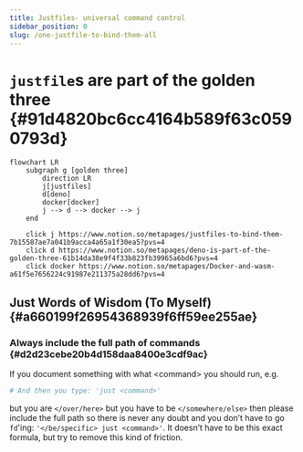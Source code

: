 ```yaml
---
title: Justfiles- universal command control
sidebar_position: 0
slug: /one-justfile-to-bind-them-all
---
```




# `justfile`s are part of the golden three {#91d4820bc6cc4164b589f63c0590793d}


```mermaid
flowchart LR
    subgraph g [golden three]
        direction LR
        j[justfiles]
        d[deno]
        docker[docker]
        j --> d --> docker --> j
    end

    click j https://www.notion.so/metapages/justfiles-to-bind-them-7b15587ae7a041b9acca4a65a1f30ea5?pvs=4
    click d https://www.notion.so/metapages/deno-is-part-of-the-golden-three-61b14da38e9f4f33b823fb39965a6bd6?pvs=4
    click docker https://www.notion.so/metapages/Docker-and-wasm-a61f5e7656224c91987e211375a28dd6?pvs=4
```



## Just Words of Wisdom (To Myself) {#a660199f26954368939f6ff59ee255ae}


### Always include the full path of commands {#d2d23cebe20b4d158daa8400e3cdf9ac}


If you document something with what &lt;command&gt; you should run, e.g.


```bash
# And then you type: 'just <command>'
```


but you are `</over/here>` but you have to be `</somewhere/else>` then please include the full path so there is never any doubt and you don’t have to go `fd`'ing: `'</be/specific> just <command>'`. It doesn’t have to be this exact formula, but try to remove this kind of friction.


